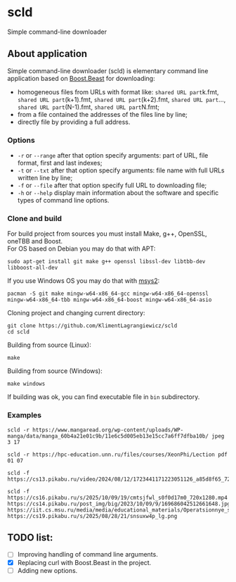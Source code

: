 # scld
Simple command-line downloader

## About application
Simple command-line downloader (scld) is elementary command line application based on [Boost.Beast](https://github.com/boostorg/beast) for downloading:
 + homogeneous files from URLs with format like: `shared URL part`k.fmt, `shared URL part`(k+1).fmt, `shared URL part`(k+2).fmt, `shared URL part`..., `shared URL part`(N-1).fmt, `shared URL part`N.fmt;  
 + from a file contained the addresses of the files line by line;  
 + directly file by providing a full address.

### Options
 + `-r` or `--range` after that option specify arguments: part of URL, file format, first and last indexes;  
 + `-t` or `--txt` after that option specify arguments: file name with full URLs written line by line;  
 + `-f` or `--file` after that option specify full URL to downloading file;  
 + `-h` or `--help` display main information about the software and specific types of command line options.

### Clone and build
For build project from sources you must install Make, g++, OpenSSL, oneTBB and Boost.  
For OS based on Debian you may do that with APT:  
```
sudo apt-get install git make g++ openssl libssl-dev libtbb-dev libboost-all-dev
```
If you use Windows OS you may do that with [msys2](https://www.msys2.org/):  
```
pacman -S git make mingw-w64-x86_64-gcc mingw-w64-x86_64-openssl mingw-w64-x86_64-tbb mingw-w64-x86_64-boost mingw-w64-x86_64-asio
```
Cloning project and changing current directory:  
```
git clone https://github.com/KlimentLagrangiewicz/scld
cd scld
```
Building from source (Linux):  
```
make
```
Building from source (Windows):  
```
make windows
```
If building was ok, you can find executable file in `bin` subdirectory.  

### Examples
```
scld -r https://www.mangaread.org/wp-content/uploads/WP-manga/data/manga_60b4a21e01c9b/11e6c5d005eb13e15cc7a6ff7dfba10b/ jpeg 3 17
```
```
scld -r https://hpc-education.unn.ru/files/courses/XeonPhi/Lection pdf 01 07
```
```
scld -f https://cs13.pikabu.ru/video/2024/08/12/1723441171223051126_a85d8f65_720x720.webm
```
```
scld -f https://cs16.pikabu.ru/s/2025/10/09/19/cmtsjfwl_s0f0d17m0_720x1280.mp4 https://cs14.pikabu.ru/post_img/big/2023/10/09/9/169686042512661648.jpg https://iit.cs.msu.ru/media/media/educational_materials/Operatsionnye_sistemy_vzaimodeystvie_protsessov.pdf https://cs19.pikabu.ru/s/2025/08/28/21/snsuxw4p_lg.png
```


## TODO list:
- [ ] Improving handling of command line arguments.
- [x] Replacing curl with Boost.Beast in the project.
- [ ] Adding new options.
